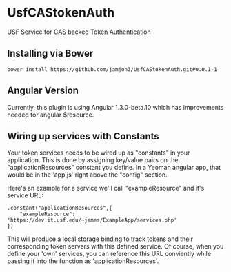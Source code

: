 UsfCAStokenAuth
===============

USF Service for CAS backed Token Authentication

## Installing via Bower
```
bower install https://github.com/jamjon3/UsfCAStokenAuth.git#0.0.1-1
```

## Angular Version
Currently, this plugin is using Angular 1.3.0-beta.10 which has improvements
needed for angular $resource.

## Wiring up services with Constants

Your token services needs to be wired up as "constants" in your application. This
is done by assigning key/value pairs on the "applicationResources" constant you define.
In a Yeoman angular app, that would be in the 'app.js' right above the "config" section.

Here's an example for a service we'll call "exampleResource" and it's service URL:

```
.constant("applicationResources",{
    "exampleResource": 'https://dev.it.usf.edu/~james/ExampleApp/services.php'
})
```

This will produce a local storage binding to track tokens and their corresponding token servers with
this defined service. Of course, when you define your 'own' services, you can reference this URL conviently
while passing it into the function as 'applicationResources'.
